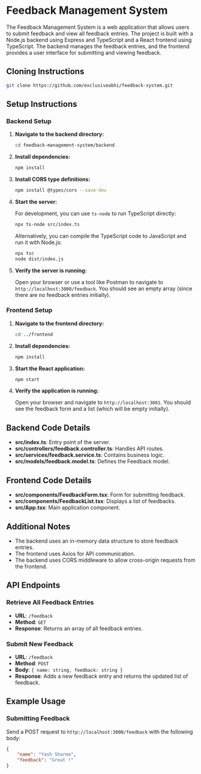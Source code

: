 # Feedback Management System

The Feedback Management System is a web application that allows users to submit feedback and view all feedback entries. The project is built with a Node.js backend using Express and TypeScript and a React frontend using TypeScript. The backend manages the feedback entries, and the frontend provides a user interface for submitting and viewing feedback.

## Cloning Instructions

```bash
git clone https://github.com/exclusiveabhi/feedback-system.git
```

## Setup Instructions

### Backend Setup

1. **Navigate to the backend directory:**

    ```bash
    cd feedback-management-system/backend
    ```

2. **Install dependencies:**

    ```bash
    npm install
    ```

3. **Install CORS type definitions:**

    ```bash
    npm install @types/cors --save-dev
    ```

4. **Start the server:**

    For development, you can use `ts-node` to run TypeScript directly:

    ```bash
    npx ts-node src/index.ts
    ```

    Alternatively, you can compile the TypeScript code to JavaScript and run it with Node.js:

    ```bash
    npx tsc
    node dist/index.js
    ```

5. **Verify the server is running:**

    Open your browser or use a tool like Postman to navigate to `http://localhost:3000/feedback`. You should see an empty array (since there are no feedback entries initially).

### Frontend Setup

1. **Navigate to the frontend directory:**

    ```bash
    cd ../frontend
    ```

2. **Install dependencies:**

    ```bash
    npm install
    ```

3. **Start the React application:**

    ```bash
    npm start
    ```

4. **Verify the application is running:**

    Open your browser and navigate to `http://localhost:3001`. You should see the feedback form and a list (which will be empty initially).

## Backend Code Details

- **src/index.ts**: Entry point of the server.
- **src/controllers/feedback.controller.ts**: Handles API routes.
- **src/services/feedback.service.ts**: Contains business logic.
- **src/models/feedback.model.ts**: Defines the Feedback model.

## Frontend Code Details

- **src/components/FeedbackForm.tsx**: Form for submitting feedback.
- **src/components/FeedbackList.tsx**: Displays a list of feedbacks.
- **src/App.tsx**: Main application component.

## Additional Notes

- The backend uses an in-memory data structure to store feedback entries.
- The frontend uses Axios for API communication.
- The backend uses CORS middleware to allow cross-origin requests from the frontend.

## API Endpoints

### Retrieve All Feedback Entries

- **URL**: `/feedback`
- **Method**: `GET`
- **Response**: Returns an array of all feedback entries.

### Submit New Feedback

- **URL**: `/feedback`
- **Method**: `POST`
- **Body**: `{ name: string, feedback: string }`
- **Response**: Adds a new feedback entry and returns the updated list of feedback.

## Example Usage

### Submitting Feedback

Send a POST request to `http://localhost:3000/feedback` with the following body:

```json
{
    "name": "Yash Sharma",
    "feedback": "Great !"
}
